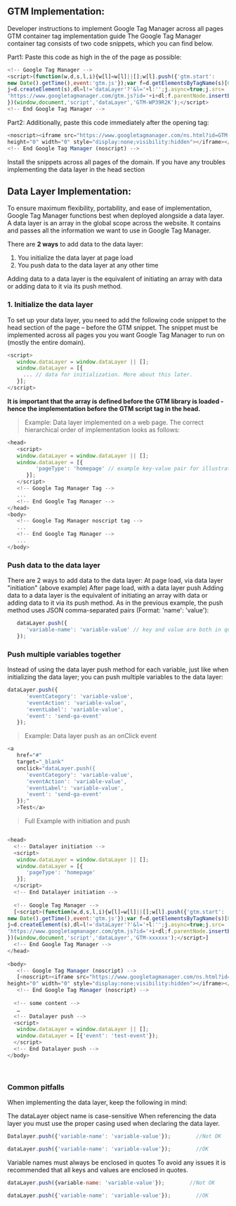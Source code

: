 ## GTM Implementation: 

Developer instructions to implement Google Tag Manager across all pages
GTM container tag implementation guide
The Google Tag Manager container tag consists of two code snippets, which you can find below. 

Part1: Paste this code as high in the <head> of the page as possible:
````javascript
<!-- Google Tag Manager -->
<script>(function(w,d,s,l,i){w[l]=w[l]||[];w[l].push({'gtm.start':
new Date().getTime(),event:'gtm.js'});var f=d.getElementsByTagName(s)[0],
j=d.createElement(s),dl=l!='dataLayer'?'&l='+l:'';j.async=true;j.src=
'https://www.googletagmanager.com/gtm.js?id='+i+dl;f.parentNode.insertBefore(j,f);
})(window,document,'script','dataLayer','GTM-WP39R2K');</script>
<!-- End Google Tag Manager -->
````
Part2:  Additionally, paste this code immediately after the opening <body> tag:
<!-- Google Tag Manager (noscript) -->
````javascript
<noscript><iframe src="https://www.googletagmanager.com/ns.html?id=GTM-WP39R2K"
height="0" width="0" style="display:none;visibility:hidden"></iframe></noscript>
<!-- End Google Tag Manager (noscript) -->
````
Install the snippets across all pages of the domain.
If you have any troubles implementing the data layer in the head section



## Data Layer Implementation: 

To ensure maximum flexibility, portability, and ease of implementation, Google Tag Manager functions best when deployed alongside a data layer.
A data layer is an array in the global scope across the website. It contains and passes all the information we want to use in Google Tag Manager.

There are **2 ways** to add data to the data layer:

1. You initialize the data layer at page load
2. You push data to the data layer at any other time

Adding data to a data layer is the equivalent of initiating an array with data or adding data to it via its push method.

### 1. Initialize the data layer
To set up your data layer, you need to add the following code snippet to the head section of the page – before the GTM snippet. 
The snippet must be implemented across all pages you you want Google Tag Manager to run on (mostly the entire domain).

````javascript
<script>
   window.dataLayer = window.dataLayer || [];
   window.dataLayer = [{
     ... // data for initialization. More about this later.
   }]; 
</script>
````
**It is important that the array is defined before the GTM library is loaded - hence the implementation before the GTM script tag in the head.**
> Example: Data layer implemented on a web page. The correct hierarchical order of implementation looks as follows:

````javascript
<head>
   <script>
   window.dataLayer = window.dataLayer || [];
   window.dataLayer = [{
         'pageType': 'homepage' // example key-value pair for illustration
      }]; 
   </script>
   <!-- Google Tag Manager Tag -->
   ...
   <!-- End Google Tag Manager -->
</head>
<body>
   <!-- Google Tag Manager noscript tag -->
   ...
   <!-- End Google Tag Manager -->
   ...
</body>
````

### Push data to the data layer
There are 2 ways to add data to the data layer:
At page load, via data layer "initiation" (above example)
After page load, with a data layer push
Adding data to a data layer is the equivalent of initiating an array with data or adding data to it via its push method.
As in the previous example, the push method uses JSON comma-separated pairs (Format: 'name': 'value'):
````javascript
   dataLayer.push({
      'variable-name': 'variable-value' // key and value are both in quotes
   });
````
### Push multiple variables together
Instead of using the data layer push method for each variable, just like when initializing the data layer; you can push multiple variables to the data layer:

````javascript
dataLayer.push({
      'eventCategory': 'variable-value',
      'eventAction': 'variable-value',
      'eventLabel': 'variable-value',
      'event': 'send-ga-event'
   });
````  

> Example: Data layer push as an onClick event

````javascript
<a 
   href="#" 
   target="_blank"
   onclick="dataLayer.push({
      'eventCategory': 'variable-value',
      'eventAction': 'variable-value',
      'eventLabel': 'variable-value',
      'event': 'send-ga-event'
   });"
   >Test</a>
````  


> Full Example with initiation and push

````javascript

<head>
  <!-- Datalayer initiation -->
  <script>
   window.dataLayer = window.dataLayer || [];
   window.dataLayer = [{
      'pageType': 'homepage'
   }]; 
  </script>
  <!-- End Datalayer initiation -->
​
  <!-- Google Tag Manager -->
  [<script>(function(w,d,s,l,i){w[l]=w[l]||[];w[l].push({'gtm.start':
new Date().getTime(),event:'gtm.js'});var f=d.getElementsByTagName(s)[0],
j=d.createElement(s),dl=l!='dataLayer'?'&l='+l:'';j.async=true;j.src=
'https://www.googletagmanager.com/gtm.js?id='+i+dl;f.parentNode.insertBefore(j,f);
})(window,document,'script','dataLayer','GTM-xxxxxx');</script>]
  <!-- End Google Tag Manager -->
</head>
​
<body>
   <!-- Google Tag Manager (noscript) -->
   [<noscript><iframe src="https://www.googletagmanager.com/ns.html?id=GTM-xxxxx"
height="0" width="0" style="display:none;visibility:hidden"></iframe></noscript>]
   <!-- End Google Tag Manager (noscript) -->
​
  <!-- some content -->
   … 
  <!-- Datalayer push -->
  <script>
   window.dataLayer = window.dataLayer || [];
   window.dataLayer = [{'event': 'test-event'});        
  </script>
  <!-- End Datalayer push -->
</body>
````
​
### Common pitfalls
When implementing the data layer, keep the following in mind:

The dataLayer object name is case-sensitive
When referencing the data layer you must use the proper casing used when declaring the data layer.

````javascript
Datalayer.push({'variable-name': 'variable-value'});        //Not OK
````

````javascript
dataLayer.push({'variable-name': 'variable-value'});        //OK
````
Variable names must always be enclosed in quotes
To avoid any issues it is recommended that all keys and values are enclosed in quotes.

````javascript
dataLayer.push({variable-name: 'variable-value'});        //Not OK
````

````javascript
dataLayer.push({'variable-name': 'variable-value'});        //OK
````


